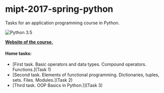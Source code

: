 # mipt-2017-spring-python
Tasks for an application programming course in Python.

![Python 3.5](https://img.shields.io/badge/Python-3.5-orange.svg)

**[Website of the course.](http://atp-fivt.org/programmirovanie-na-yazyke-python/)**

#### Home tasks:
* [First task. Basic operators and data types. Compound operators. Functions.](Task 1)
* [Second task. Elements of functional programming. Dictionaries, tuples, sets. Files. Modules.](Task 2)
* [Third task. OOP Basics in Python.)](Task 3)
